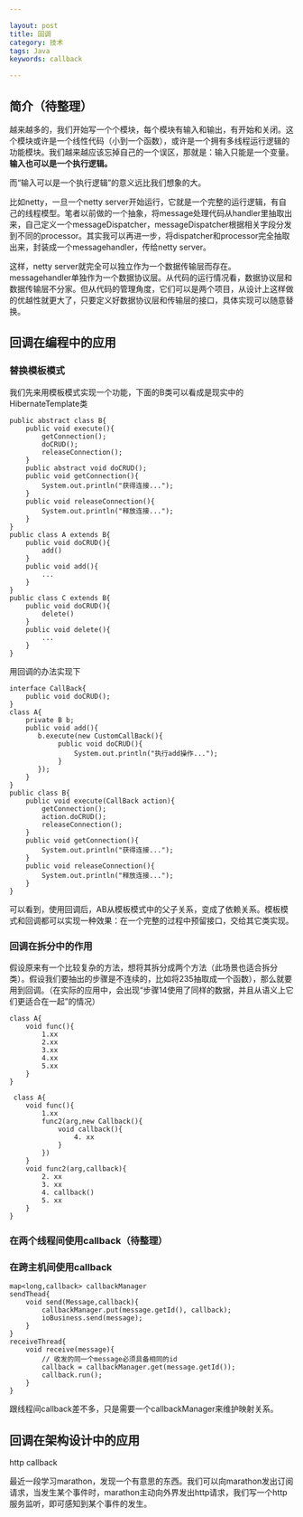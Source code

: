 ```yaml
---

layout: post
title: 回调
category: 技术
tags: Java
keywords: callback

---
```


## 简介（待整理）

越来越多的，我们开始写一个个模块，每个模块有输入和输出，有开始和关闭。这个模块或许是一个线性代码（小到一个函数），或许是一个拥有多线程运行逻辑的功能模块。我们越来越应该忘掉自己的一个误区，那就是：输入只能是一个变量。**输入也可以是一个执行逻辑。**

而“输入可以是一个执行逻辑”的意义远比我们想象的大。

比如netty，一旦一个netty server开始运行，它就是一个完整的运行逻辑，有自己的线程模型。笔者以前做的一个抽象，将message处理代码从handler里抽取出来，自己定义一个messageDispatcher，messageDispatcher根据相关字段分发到不同的processor。其实我可以再进一步，将dispatcher和processor完全抽取出来，封装成一个messagehandler，传给netty server。

这样，netty server就完全可以独立作为一个数据传输层而存在。messagehandler单独作为一个数据协议层。从代码的运行情况看，数据协议层和数据传输层不分家。但从代码的管理角度，它们可以是两个项目，从设计上这样做的优越性就更大了，只要定义好数据协议层和传输层的接口，具体实现可以随意替换。

## 回调在编程中的应用

### 替换模板模式

我们先来用模板模式实现一个功能，下面的B类可以看成是现实中的HibernateTemplate类

    public abstract class B{  
        public void execute(){   
            getConnection();    
            doCRUD();    
            releaseConnection();    
    	}    
        public abstract void doCRUD();  
        public void getConnection(){    
            System.out.println("获得连接...");    
        }    
        public void releaseConnection(){    
            System.out.println("释放连接...");    
        }    
    }  
    public class A extends B{  
        public void doCRUD(){    
        	add()
        }    
        public void add(){    
        	...
        }    
    }  
    public class C extends B{  
        public void doCRUD(){    
        	delete()
        }    
        public void delete(){    
        	...
        }    
    }  

用回调的办法实现下

    interface CallBack{   
        public void doCRUD();     
    }    
    class A{
        private B b;
        public void add(){    
           b.execute(new CustomCallBack(){
                public void doCRUD(){    
                    System.out.println("执行add操作...");    
                }
           });
        }    
    }
    public class B{  
        public void execute(CallBack action){ 
            getConnection();    
            action.doCRUD(); 
            releaseConnection();    
        }    
        public void getConnection(){    
            System.out.println("获得连接...");    
        }    
        public void releaseConnection(){    
            System.out.println("释放连接...");    
        }    
    } 

可以看到，使用回调后，AB从模板模式中的父子关系，变成了依赖关系。模板模式和回调都可以实现一种效果：在一个完整的过程中预留接口，交给其它类实现。

### 回调在拆分中的作用

假设原来有一个比较复杂的方法，想将其拆分成两个方法（此场景也适合拆分类）。假设我们要抽出的步骤是不连续的，比如将235抽取成一个函数），那么就要用到回调。（在实际的应用中，会出现“步骤14使用了同样的数据，并且从语义上它们更适合在一起”的情况）

    class A{
        void func(){
            1.xx
            2.xx
            3.xx
            4.xx
            5.xx
        }
    }
    
     class A{
        void func(){
            1.xx
            func2(arg,new Callback(){
                void callback(){
                    4. xx
                }
            })  
        }
        void func2(arg,callback){
            2. xx
            3. xx
            4. callback()
            5. xx
        }
    }

### 在两个线程间使用callback（待整理）

### 在跨主机间使用callback

	map<long,callback> callbackManager
	sendThead{
		void send(Message,callback){
			callbackManager.put(message.getId(), callback);
			ioBusiness.send(message);
		}
	}
	receiveThread{
		void receive(message){
			// 收发的同一个message必须具备相同的id
			callback = callbackManager.get(message.getId());
			callback.run();
		}
	}
	
跟线程间callback差不多，只是需要一个callbackManager来维护映射关系。

## 回调在架构设计中的应用

http callback

最近一段学习marathon，发现一个有意思的东西。我们可以向marathon发出订阅请求，当发生某个事件时，marathon主动向外界发出http请求，我们写一个http服务监听，即可感知到某个事件的发生。